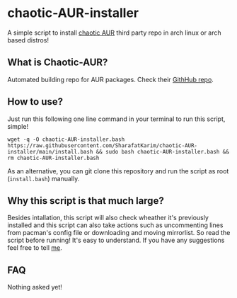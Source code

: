 # chaotic-AUR-installer
A simple script to install [chaotic AUR](https://aur.chaotic.cx/) third party repo in arch linux or arch based distros!

## What is Chaotic-AUR?

Automated building repo for AUR packages. Check their [GithHub repo](https://github.com/chaotic-aur).

## How to use?

Just run this following one line command in your terminal to run this script, simple!

```wget -q -O chaotic-AUR-installer.bash https://raw.githubusercontent.com/SharafatKarim/chaotic-AUR-installer/main/install.bash && sudo bash chaotic-AUR-installer.bash && rm chaotic-AUR-installer.bash```

As an alternative, you can git clone this repository and run the script as root (`install.bash`) manually.

## Why this script is that much large?

Besides intallation, this script will also check wheather it's previously installed and this script can also take actions such as uncommenting lines from pacman's config file or downloading and moving mirrorlist. So read the script before running! It's easy to understand. If you have any suggestions feel free to tell [me](t.me/SharafatKarim).

## FAQ

Nothing asked yet!

